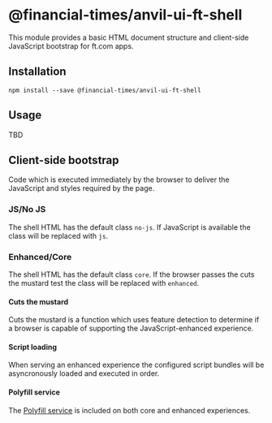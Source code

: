 # @financial-times/anvil-ui-ft-shell

This module provides a basic HTML document structure and client-side JavaScript bootstrap for ft.com apps.


## Installation

```
npm install --save @financial-times/anvil-ui-ft-shell
```


## Usage

TBD


## Client-side bootstrap

Code which is executed immediately by the browser to deliver the JavaScript and styles required by the page.

### JS/No JS

The shell HTML has the default class `no-js`. If JavaScript is available the class will be replaced with `js`.

### Enhanced/Core

The shell HTML has the default class `core`. If the browser passes the cuts the mustard test the class will be replaced with `enhanced`.

#### Cuts the mustard

Cuts the mustard is a function which uses feature detection to determine if a browser is capable of supporting the JavaScript-enhanced experience.

#### Script loading

When serving an enhanced experience the configured script bundles will be asyncronously loaded and executed in order.

#### Polyfill service

The [Polyfill service](https://polyfill.io) is included on both core and enhanced experiences.
